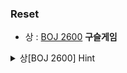 ### Reset

* 상 : [BOJ 2600](https://www.acmicpc.net/problem/2600) **구슬게임** 
<details><summary>상[BOJ 2600] Hint</summary>

> 힌트는 1111

</details>
